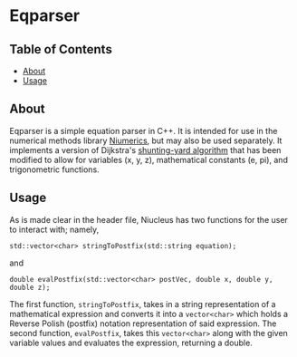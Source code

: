 # Eqparser

## Table of Contents
* [About](#about)
* [Usage](#usage)

## About
Eqparser is a simple equation parser in C++. It is intended for use in the numerical methods library [Niumerics](https://github.com/davidmniu/Niumerics), but may also be used separately. It implements a version of Dijkstra's [shunting-yard algorithm](https://en.wikipedia.org/wiki/Shunting-yard_algorithm) that has been modified to allow for variables (x, y, z), mathematical constants (e, pi), and trigonometric functions.

## Usage
As is made clear in the header file, Niucleus has two functions for the user to interact with; namely,

```
std::vector<char> stringToPostfix(std::string equation);
```

and

```
double evalPostfix(std::vector<char> postVec, double x, double y, double z);
```

The first function, `stringToPostfix`, takes in a string representation of a mathematical expression and converts it into a `vector<char>` which holds a Reverse Polish (postfix) notation representation of said expression. The second function, `evalPostfix`, takes this `vector<char>` along with the given variable values and evaluates the expression, returning a double.
